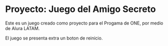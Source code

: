 <h1>Proyecto: Juego del Amigo Secreto</h1>

Este es un juego creado como proyecto para el Progama de ONE, por medio de Alura LATAM.

El juego se presenta extra un boton de reinicio.

